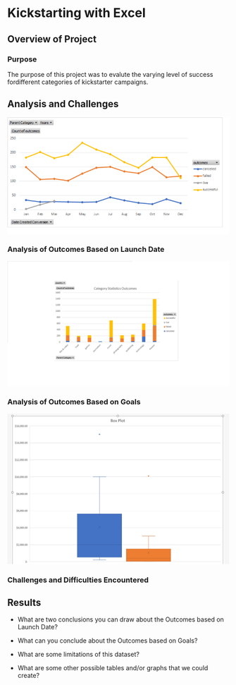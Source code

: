 # Kickstarting with Excel

## Overview of Project

### Purpose
The purpose of this project was to evalute the varying level of success fordifferent categories of kickstarter campaigns.
## Analysis and Challenges
![](Outcome_Based_on_Launch_Date.png)

### Analysis of Outcomes Based on Launch Date
![](Category_Statistics_Outcome.png)

### Analysis of Outcomes Based on Goals
![](Box_and_Whiskers.png)
### Challenges and Difficulties Encountered

## Results

- What are two conclusions you can draw about the Outcomes based on Launch Date?

- What can you conclude about the Outcomes based on Goals?

- What are some limitations of this dataset?

- What are some other possible tables and/or graphs that we could create?

